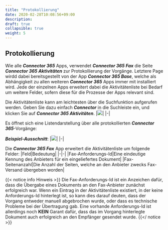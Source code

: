 ```yaml
---
title: "Protokollierung"
date: 2020-02-28T10:08:56+09:00
description: 
draft: true
collapsible: true
weight: 5
---
```


## Protokollierung

Wie alle ***Connector 365*** Apps, verwendet ***Connector 365 Fax*** die Seite ***Connector 365 Aktivitäten*** zur Protokollierung der Vorgänge. Letztere Page wirdd dabei bereitsgestellt von der App ***Connector 365 Base***, welche als Abhängigkeit zu allen weiteren ***Connector 365*** Apps immer mit installiert wird.
Jede der einzelnen Apps erweitert dabei die Aktivitätenliste bei Bedarf um weitere Felder, sofern diese für die Prozesse der Apps relevant sind.

Die Aktivitätenliste kann am leichtesten über die Suchfunktion aufgerufen werden.
Geben Sie dazu einfach ***Connector*** in die Suchleiste ein, und klicken Sie auf ***Connector 365 Aktivitäten***.
|![](images/apps/Retarus_Fax/search-con-joblist.png)|
|-|

Es öffnet sich eine Listendarstellung über alle protokollierten ***Connector 365***-Vorgänge:

***Beispiel-Ausschnitt***:
|![](images/apps/Retarus_Fax/joblist.png)|
|-|

Die ***Connector 365 Fax*** App erweitert die Aktivitätenliste um folgende Felder:
|Feld|Bedeutung|
|-|-|
|Fax-Anforderungs-Id|Eine eindeutige Kennung des Anbieters für ein eingeliefertes Dokument|
|Fax-Seitenanzahl|Die Anzahl der Seiten, welche an den Anbieter zwecks Fax-Versand übergeben worden|

{{< notice info Hinweis >}}
Die Fax-Anforderungs-Id ist ein Anzeichen dafür, dass die Übergabe eines Dokuments an den Fax-Anbieter zunächst erfolgreich war. Wenn ein Eintrag in der Aktivitätenliste existiert, in der keine Anforderungs-Id hinterlegt ist, so kann dies darauf deuten, dass der Vorgang entweder manuell abgebrochen wurde, oder dass es technische Probleme bei
der Übertragung gab.
Eine vorhande Anforderungs-Id ist allerdings noch **KEIN** Garant dafür, dass das im Vorgang hinterlegte Dokument
auch erfolgreich an den Empfänger gesendet wurde.
{{</ notice >}}